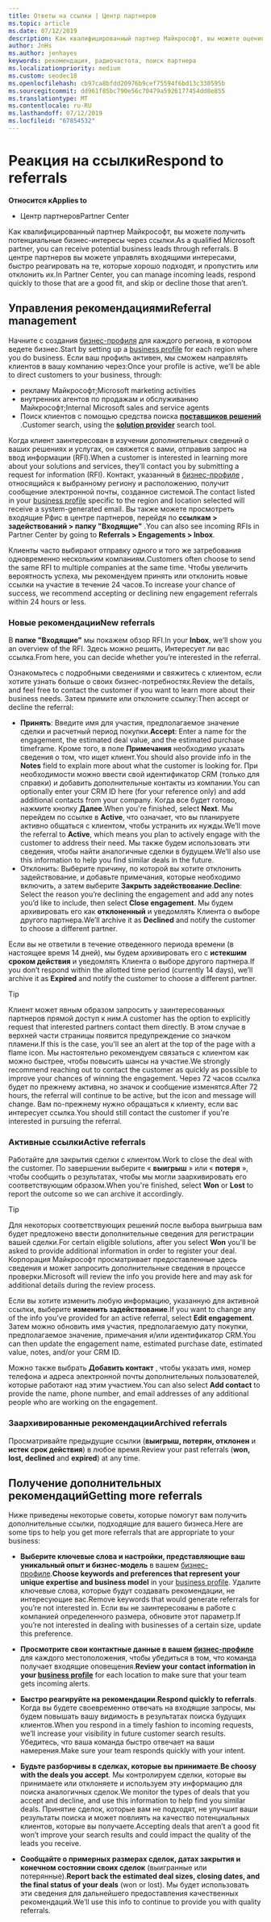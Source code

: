 ```yaml
---
title: Ответы на ссылки | Центр партнеров
ms.topic: article
ms.date: 07/12/2019
description: Как квалифицированный партнер Майкрософт, вы можете оценивать и согласовывать ссылки в центре партнеров, а также отвечать на них.
author: JnHs
ms.author: jenhayes
keywords: рекомендация, радиочастота, поиск партнера
ms.localizationpriority: medium
ms.custom: seodec18
ms.openlocfilehash: cb97ca8bfdd20976b9cef75594f6bd13c330595b
ms.sourcegitcommit: dd961f85bc790e56c70479a5926177454dd8e855
ms.translationtype: MT
ms.contentlocale: ru-RU
ms.lasthandoff: 07/12/2019
ms.locfileid: "67854532"
---
```

# <a name="respond-to-referrals"></a><span data-ttu-id="e86c2-104">Реакция на ссылки</span><span class="sxs-lookup"><span data-stu-id="e86c2-104">Respond to referrals</span></span>

<span data-ttu-id="e86c2-105">**Относится к**</span><span class="sxs-lookup"><span data-stu-id="e86c2-105">**Applies to**</span></span>

-  <span data-ttu-id="e86c2-106">Центр партнеров</span><span class="sxs-lookup"><span data-stu-id="e86c2-106">Partner Center</span></span>

<span data-ttu-id="e86c2-107">Как квалифицированный партнер Майкрософт, вы можете получить потенциальные бизнес-интересы через ссылки.</span><span class="sxs-lookup"><span data-stu-id="e86c2-107">As a qualified Microsoft partner, you can receive potential business leads through referrals.</span></span> <span data-ttu-id="e86c2-108">В центре партнеров вы можете управлять входящими интересами, быстро реагировать на те, которые хорошо подходят, и пропустить или отклонить их.</span><span class="sxs-lookup"><span data-stu-id="e86c2-108">In Partner Center, you can manage incoming leads, respond quickly to those that are a good fit, and skip or decline those that aren’t.</span></span> 

## <a name="referral-management"></a><span data-ttu-id="e86c2-109">Управления рекомендациями</span><span class="sxs-lookup"><span data-stu-id="e86c2-109">Referral management</span></span>

<span data-ttu-id="e86c2-110">Начните с создания [бизнес-профиля](create-a-marketing-profile.md) для каждого региона, в котором ведете бизнес.</span><span class="sxs-lookup"><span data-stu-id="e86c2-110">Start by setting up a [business profile](create-a-marketing-profile.md) for each region where you do business.</span></span> <span data-ttu-id="e86c2-111">Если ваш профиль активен, мы сможем направлять клиентов в вашу компанию через:</span><span class="sxs-lookup"><span data-stu-id="e86c2-111">Once your profile is active, we’ll be able to direct customers to your business, through:</span></span>

*  <span data-ttu-id="e86c2-112">рекламу Майкрософт;</span><span class="sxs-lookup"><span data-stu-id="e86c2-112">Microsoft marketing activities</span></span>
*  <span data-ttu-id="e86c2-113">внутренних агентов по продажам и обслуживанию Майкрософт;</span><span class="sxs-lookup"><span data-stu-id="e86c2-113">Internal Microsoft sales and service agents</span></span>
*  <span data-ttu-id="e86c2-114">Поиск клиентов с помощью средства поиска **[поставщиков решений](https://www.microsoft.com/solution-providers/home)** .</span><span class="sxs-lookup"><span data-stu-id="e86c2-114">Customer search, using the **[solution provider](https://www.microsoft.com/solution-providers/home)** search tool.</span></span>

<span data-ttu-id="e86c2-115">Когда клиент заинтересован в изучении дополнительных сведений о ваших решениях и услугах, он свяжется с вами, отправив запрос на ввод информации (RFI).</span><span class="sxs-lookup"><span data-stu-id="e86c2-115">When a customer is interested in learning more about your solutions and services, they’ll contact you by submitting a request for information (RFI).</span></span> <span data-ttu-id="e86c2-116">Контакт, указанный в [бизнес-профиле](create-a-marketing-profile.md) , относящийся к выбранному региону и расположению, получит сообщение электронной почты, созданное системой.</span><span class="sxs-lookup"><span data-stu-id="e86c2-116">The contact listed in your [business profile](create-a-marketing-profile.md) specific to the region and location selected will receive a system-generated email.</span></span> <span data-ttu-id="e86c2-117">Вы также можете просмотреть входящие Рфис в центре партнеров, перейдя по **ссылкам > задействований > папку "Входящие"** .</span><span class="sxs-lookup"><span data-stu-id="e86c2-117">You can also see incoming RFIs in Partner Center by going to **Referrals > Engagements > Inbox**.</span></span>

<span data-ttu-id="e86c2-118">Клиенты часто выбирают отправку одного и того же затребования одновременно нескольким компаниям.</span><span class="sxs-lookup"><span data-stu-id="e86c2-118">Customers often choose to send the same RFI to multiple companies at the same time.</span></span> <span data-ttu-id="e86c2-119">Чтобы увеличить вероятность успеха, мы рекомендуем принять или отклонить новые ссылки на участие в течение 24 часов.</span><span class="sxs-lookup"><span data-stu-id="e86c2-119">To increase your chance of success, we recommend accepting or declining new engagement referrals within 24 hours or less.</span></span>

### <a name="new-referrals"></a><span data-ttu-id="e86c2-120">Новые рекомендации</span><span class="sxs-lookup"><span data-stu-id="e86c2-120">New referrals</span></span>

<span data-ttu-id="e86c2-121">В **папке "Входящие"** мы покажем обзор RFI.</span><span class="sxs-lookup"><span data-stu-id="e86c2-121">In your **Inbox**, we’ll show you an overview of the RFI.</span></span> <span data-ttu-id="e86c2-122">Здесь можно решить, Интересует ли вас ссылка.</span><span class="sxs-lookup"><span data-stu-id="e86c2-122">From here, you can decide whether you’re interested in the referral.</span></span>

<span data-ttu-id="e86c2-123">Ознакомьтесь с подробными сведениями и свяжитесь с клиентом, если хотите узнать больше о своих бизнес-потребностях.</span><span class="sxs-lookup"><span data-stu-id="e86c2-123">Review the details, and feel free to contact the customer if you want to learn more about their business needs.</span></span> <span data-ttu-id="e86c2-124">Затем примите или отклоните ссылку:</span><span class="sxs-lookup"><span data-stu-id="e86c2-124">Then accept or decline the referral:</span></span>

*  <span data-ttu-id="e86c2-125">**Принять**: Введите имя для участия, предполагаемое значение сделки и расчетный период покупки.</span><span class="sxs-lookup"><span data-stu-id="e86c2-125">**Accept**: Enter a name for the engagement, the estimated deal value, and the estimated purchase timeframe.</span></span> <span data-ttu-id="e86c2-126">Кроме того, в поле **Примечания** необходимо указать сведения о том, что ищет клиент.</span><span class="sxs-lookup"><span data-stu-id="e86c2-126">You should also provide info in the **Notes** field to explain more about what the customer is looking for.</span></span> <span data-ttu-id="e86c2-127">При необходимости можно ввести свой идентификатор CRM (только для справки) и добавить дополнительные контакты из компании.</span><span class="sxs-lookup"><span data-stu-id="e86c2-127">You can optionally enter your CRM ID here (for your reference only) and add additional contacts from your company.</span></span> <span data-ttu-id="e86c2-128">Когда все будет готово, нажмите кнопку **Далее**.</span><span class="sxs-lookup"><span data-stu-id="e86c2-128">When you're finished, select **Next**.</span></span> <span data-ttu-id="e86c2-129">Мы перейдем по ссылке в **Active**, что означает, что вы планируете активно общаться с клиентом, чтобы устранить их нужды.</span><span class="sxs-lookup"><span data-stu-id="e86c2-129">We’ll move the referral to **Active**, which means you plan to actively engage with the customer to address their need.</span></span> <span data-ttu-id="e86c2-130">Мы также будем использовать эти сведения, чтобы найти аналогичные сделки в будущем.</span><span class="sxs-lookup"><span data-stu-id="e86c2-130">We’ll also use this information to help you find similar deals in the future.</span></span>
*  <span data-ttu-id="e86c2-131">Отклонить: Выберите причину, по которой вы хотите отклонить задействование, и добавьте примечания, которые необходимо включить, а затем выберите **Закрыть задействование**.</span><span class="sxs-lookup"><span data-stu-id="e86c2-131">**Decline**: Select the reason you’re declining the engagement and add any notes you’d like to include, then select **Close engagement**.</span></span> <span data-ttu-id="e86c2-132">Мы будем архивировать его как **отклоненный** и уведомлять Клиента о выборе другого партнера.</span><span class="sxs-lookup"><span data-stu-id="e86c2-132">We’ll archive it as **Declined** and notify the customer to choose a different partner.</span></span>

<span data-ttu-id="e86c2-133">Если вы не ответили в течение отведенного периода времени (в настоящее время 14 дней), мы будем архивировать его с **истекшим сроком действия** и уведомлять Клиента о выборе другого партнера.</span><span class="sxs-lookup"><span data-stu-id="e86c2-133">If you don’t respond within the allotted time period (currently 14 days), we’ll archive it as **Expired** and notify the customer to choose a different partner.</span></span>

> [!TIP]
> <span data-ttu-id="e86c2-134">Клиент может явным образом запросить у заинтересованных партнеров прямой доступ к ним.</span><span class="sxs-lookup"><span data-stu-id="e86c2-134">A customer has the option to explicitly request that interested partners contact them directly.</span></span> <span data-ttu-id="e86c2-135">В этом случае в верхней части страницы появится предупреждение со значком пламени.</span><span class="sxs-lookup"><span data-stu-id="e86c2-135">If this is the case, you'll see an alert at the top of the page with a flame icon.</span></span> <span data-ttu-id="e86c2-136">Мы настоятельно рекомендуем связаться с клиентом как можно быстрее, чтобы повысить шансы на участие.</span><span class="sxs-lookup"><span data-stu-id="e86c2-136">We strongly recommend reaching out to contact the customer as quickly as possible to improve your chances of winning the engagement.</span></span> <span data-ttu-id="e86c2-137">Через 72 часов ссылка будет по прежнему активна, но значок и сообщение изменятся.</span><span class="sxs-lookup"><span data-stu-id="e86c2-137">After 72 hours, the referral will continue to be active, but the icon and message will change.</span></span> <span data-ttu-id="e86c2-138">Вам по-прежнему нужно обращаться к клиенту, если вас интересует ссылка.</span><span class="sxs-lookup"><span data-stu-id="e86c2-138">You should still contact the customer if you're interested in pursuing the referral.</span></span>

### <a name="active-referrals"></a><span data-ttu-id="e86c2-139">Активные ссылки</span><span class="sxs-lookup"><span data-stu-id="e86c2-139">Active referrals</span></span>

<span data-ttu-id="e86c2-140">Работайте для закрытия сделки с клиентом.</span><span class="sxs-lookup"><span data-stu-id="e86c2-140">Work to close the deal with the customer.</span></span> <span data-ttu-id="e86c2-141">По завершении выберите « **выигрыш** » или « **потеря** », чтобы сообщить о результатах, чтобы мы могли заархивировать его соответствующим образом.</span><span class="sxs-lookup"><span data-stu-id="e86c2-141">When you're finished, select **Won** or **Lost** to report the outcome so we can archive it accordingly.</span></span>

> [!TIP]
> <span data-ttu-id="e86c2-142">Для некоторых соответствующих решений после выбора выигрыша  вам будет предложено ввести дополнительные сведения для регистрации вашей сделки.</span><span class="sxs-lookup"><span data-stu-id="e86c2-142">For certain eligible solutions, after you select **Won** you'll be asked to provide additional information in order to register your deal.</span></span> <span data-ttu-id="e86c2-143">Корпорация Майкрософт просматривает предоставленные здесь сведения и может запросить дополнительные сведения в процессе проверки.</span><span class="sxs-lookup"><span data-stu-id="e86c2-143">Microsoft will review the info you provide here and may ask for additional details during the review process.</span></span>

<span data-ttu-id="e86c2-144">Если вы хотите изменить любую информацию, указанную для активной ссылки, выберите **изменить задействование**.</span><span class="sxs-lookup"><span data-stu-id="e86c2-144">If you want to change any of the info you’ve provided for an active referral, select **Edit engagement**.</span></span> <span data-ttu-id="e86c2-145">Затем можно обновить имя участия, предполагаемую дату покупки, предполагаемое значение, примечания и/или идентификатор CRM.</span><span class="sxs-lookup"><span data-stu-id="e86c2-145">You can then update the engagement name, estimated purchase date, estimated value, notes, and/or your CRM ID.</span></span>

<span data-ttu-id="e86c2-146">Можно также выбрать **Добавить контакт** , чтобы указать имя, номер телефона и адреса электронной почты дополнительных пользователей, которые работают над этим участием.</span><span class="sxs-lookup"><span data-stu-id="e86c2-146">You can also select **Add contact** to provide the name, phone number, and email addresses of any additional people who are working on the engagement.</span></span>


### <a name="archived-referrals"></a><span data-ttu-id="e86c2-147">Заархивированные рекомендации</span><span class="sxs-lookup"><span data-stu-id="e86c2-147">Archived referrals</span></span>

<span data-ttu-id="e86c2-148">Просматривайте предыдущие ссылки (**выигрыш, потерян, отклонен** и **истек срок действия**) в любое время.</span><span class="sxs-lookup"><span data-stu-id="e86c2-148">Review your past referrals (**won, lost, declined** and **expired**) at any time.</span></span> 

## <a name="getting-more-referrals"></a><span data-ttu-id="e86c2-149">Получение дополнительных рекомендаций</span><span class="sxs-lookup"><span data-stu-id="e86c2-149">Getting more referrals</span></span>

<span data-ttu-id="e86c2-150">Ниже приведены некоторые советы, которые помогут вам получить дополнительные ссылки, подходящие для вашего бизнеса.</span><span class="sxs-lookup"><span data-stu-id="e86c2-150">Here are some tips to help you get more referrals that are appropriate to your business:</span></span>

*  <span data-ttu-id="e86c2-151">**Выберите ключевые слова и настройки, представляющие ваш уникальный опыт и бизнес-модель** в вашем [бизнес-профиле](create-a-marketing-profile.md).</span><span class="sxs-lookup"><span data-stu-id="e86c2-151">**Choose keywords and preferences that represent your unique expertise and business model** in your [business profile](create-a-marketing-profile.md).</span></span> <span data-ttu-id="e86c2-152">Удалите ключевые слова, которые будут создавать рекомендации, не интересующие вас.</span><span class="sxs-lookup"><span data-stu-id="e86c2-152">Remove keywords that would generate referrals for you’re not interested in.</span></span> <span data-ttu-id="e86c2-153">Если вы не заинтересованы в работе с компанией определенного размера, обновите этот параметр.</span><span class="sxs-lookup"><span data-stu-id="e86c2-153">If you’re not interested in dealing with businesses of a certain size, update this preference.</span></span>

*  <span data-ttu-id="e86c2-154">**Просмотрите свои контактные данные в вашем [бизнес-профиле](create-a-marketing-profile.md)** для каждого местоположения, чтобы убедиться в том, что команда получает входящие оповещения.</span><span class="sxs-lookup"><span data-stu-id="e86c2-154">**Review your contact information in your [business profile](create-a-marketing-profile.md)** for each location to make sure that your team gets incoming alerts.</span></span>

*  <span data-ttu-id="e86c2-155">**Быстро реагируйте на рекомендации**.</span><span class="sxs-lookup"><span data-stu-id="e86c2-155">**Respond quickly to referrals**.</span></span> <span data-ttu-id="e86c2-156">Когда вы будете своевременно отвечать на входящие запросы, мы будем повышать вашу видимость в результатах поиска будущих клиентов.</span><span class="sxs-lookup"><span data-stu-id="e86c2-156">When you respond in a timely fashion to incoming requests, we’ll increase your visibility in future customer search results.</span></span> <span data-ttu-id="e86c2-157">Убедитесь, что ваша команда быстро отвечает на ваши намерения.</span><span class="sxs-lookup"><span data-stu-id="e86c2-157">Make sure your team responds quickly with your intent.</span></span>

*  <span data-ttu-id="e86c2-158">**Будьте разборчивы в сделках, которые вы принимаете**.</span><span class="sxs-lookup"><span data-stu-id="e86c2-158">**Be choosy with the deals you accept**.</span></span> <span data-ttu-id="e86c2-159">Мы контролируем сделки, которые вы принимаете или отклоняете и используем эту информацию для поиска аналогичных сделок.</span><span class="sxs-lookup"><span data-stu-id="e86c2-159">We monitor the types of deals that you accept and decline, and use this information to help find you similar deals.</span></span> <span data-ttu-id="e86c2-160">Принятие сделок, которые вам не подходят, не улучшит ваши результаты поиска и может повлиять на качество потенциальных клиентов, которые вы получаете.</span><span class="sxs-lookup"><span data-stu-id="e86c2-160">Accepting deals that aren’t a good fit won’t improve your search results and could impact the quality of the leads you receive.</span></span>

*  <span data-ttu-id="e86c2-161">**Сообщайте о примерных размерах сделок, датах закрытия и конечном состоянии своих сделок** (выигранные или потерянные).</span><span class="sxs-lookup"><span data-stu-id="e86c2-161">**Report back the estimated deal sizes, closing dates, and the final status of your deals** (won or lost).</span></span> <span data-ttu-id="e86c2-162">Мы будет использовать эти сведения для дальнейшего предоставления качественных рекомендаций.</span><span class="sxs-lookup"><span data-stu-id="e86c2-162">We’ll use this info to continue to provide you with quality referrals.</span></span>
